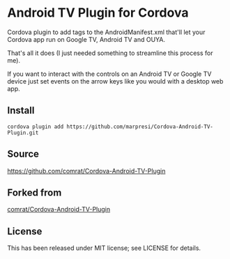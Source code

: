 Android TV Plugin for Cordova
==============================

Cordova plugin to add tags to the AndroidManifest.xml that'll let your Cordova app run on Google TV, Android TV and OUYA.

That's all it does (I just needed something to streamline this process for me).

If you want to interact with the controls on an Android TV or Google TV device just set events on the arrow keys like you would with a desktop web app.

Install
-------

`cordova plugin add https://github.com/marpresi/Cordova-Android-TV-Plugin.git`

Source
-------------
https://github.com/comrat/Cordova-Android-TV-Plugin

## Forked from
[comrat/Cordova-Android-TV-Plugin](https://github.com/comrat/Cordova-Android-TV-Plugin)

License
-------

This has been released under MIT license; see LICENSE for details.
